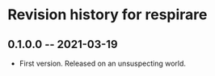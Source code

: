 # Revision history for respirare

## 0.1.0.0 -- 2021-03-19

* First version. Released on an unsuspecting world.
